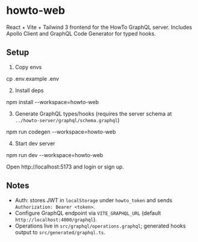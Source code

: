 # howto-web

React + Vite + Tailwind 3 frontend for the HowTo GraphQL server. Includes Apollo Client and GraphQL Code Generator for typed hooks.

## Setup

1. Copy envs

cp .env.example .env

2. Install deps

npm install --workspace=howto-web

3. Generate GraphQL types/hooks (requires the server schema at `../howto-server/graphql/schema.graphql`)

npm run codegen --workspace=howto-web

4. Start dev server

npm run dev --workspace=howto-web

Open http://localhost:5173 and login or sign up.

## Notes
- Auth: stores JWT in `localStorage` under `howto_token` and sends `Authorization: Bearer <token>`.
- Configure GraphQL endpoint via `VITE_GRAPHQL_URL` (default `http://localhost:4000/graphql`).
- Operations live in `src/graphql/operations.graphql`; generated hooks output to `src/generated/graphql.ts`.

